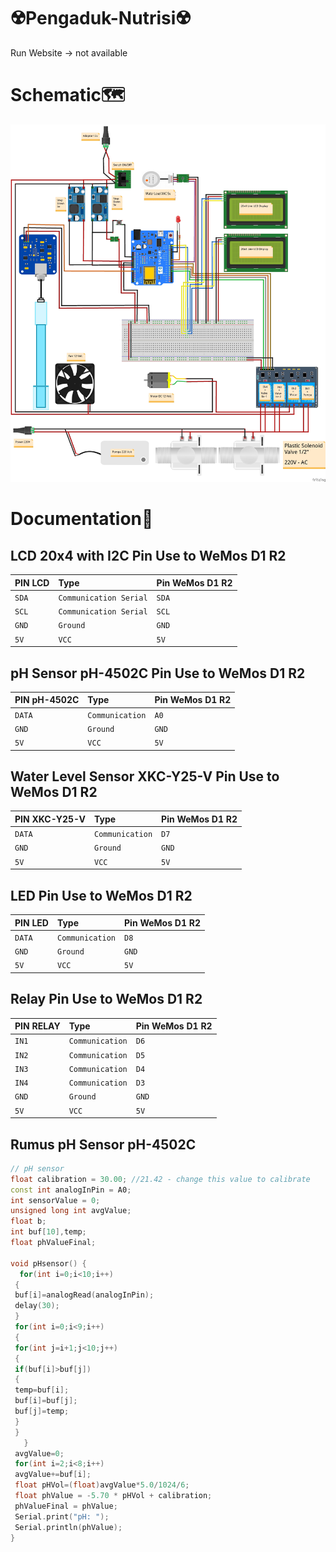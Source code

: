 # ☢️Pengaduk-Nutrisi☢️
Run Website -> not available

# 

# Schematic🗺️
![Wiring](https://github.com/NugrohoESBB/PengadukNutrisi-PI/blob/main/SchematicSystem.jpg)

# 

# Documentation📒
## LCD 20x4 with I2C Pin Use to WeMos D1 R2

| PIN LCD | Type     | Pin WeMos D1 R2| 
| :-------- | :------- |  :------- |
| `SDA` | `Communication Serial` |`SDA` |
| `SCL` | `Communication Serial` |`SCL`|
| `GND` | `Ground` |`GND`|
| `5V` | `VCC` | `5V`|

## 

## pH Sensor pH-4502C Pin Use to WeMos D1 R2

| PIN pH-4502C | Type     | Pin WeMos D1 R2| 
| :-------- | :------- |  :------- |
| `DATA` | `Communication` |`A0`|
| `GND` | `Ground` |`GND`|
| `5V` | `VCC` | `5V`|

## 

## Water Level Sensor XKC-Y25-V Pin Use to WeMos D1 R2

| PIN XKC-Y25-V | Type     | Pin WeMos D1 R2| 
| :-------- | :------- |  :------- |
| `DATA` | `Communication` |`D7`|
| `GND` | `Ground` |`GND`|
| `5V` | `VCC` | `5V`|

## 

## LED Pin Use to WeMos D1 R2

| PIN LED | Type     | Pin WeMos D1 R2| 
| :-------- | :------- |  :------- |
| `DATA` | `Communication` |`D8`|
| `GND` | `Ground` |`GND`|
| `5V` | `VCC` | `5V`|

## 

## Relay Pin Use to WeMos D1 R2

| PIN RELAY| Type     | Pin WeMos D1 R2| 
| :-------- | :------- |  :------- |
| `IN1` | `Communication` |`D6`|
| `IN2` | `Communication` |`D5`|
| `IN3` | `Communication` |`D4`|
| `IN4` | `Communication` |`D3`|
| `GND` | `Ground` |`GND`|
| `5V` | `VCC` | `5V`|

## 

## Rumus pH Sensor pH-4502C
```c++
// pH sensor
float calibration = 30.00; //21.42 - change this value to calibrate
const int analogInPin = A0; 
int sensorValue = 0; 
unsigned long int avgValue; 
float b;
int buf[10],temp;
float phValueFinal;

void pHsensor() {
  for(int i=0;i<10;i++) 
 { 
 buf[i]=analogRead(analogInPin);
 delay(30);
 }
 for(int i=0;i<9;i++)
 {
 for(int j=i+1;j<10;j++)
 {
 if(buf[i]>buf[j])
 {
 temp=buf[i];
 buf[i]=buf[j];
 buf[j]=temp;
 }
 }
   }
 avgValue=0;
 for(int i=2;i<8;i++)
 avgValue+=buf[i];
 float pHVol=(float)avgValue*5.0/1024/6;
 float phValue = -5.70 * pHVol + calibration;
 phValueFinal = phValue;
 Serial.print("pH: ");
 Serial.println(phValue);
}
```
